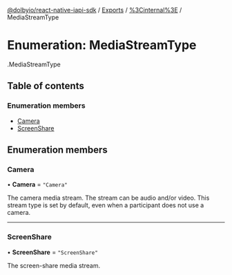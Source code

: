 [@dolbyio/react-native-iapi-sdk](../README.md) / [Exports](../modules.md) / [%3Cinternal%3E](../modules/_internal_.md) / MediaStreamType

# Enumeration: MediaStreamType

[<internal>](../modules/_internal_.md).MediaStreamType

## Table of contents

### Enumeration members

- [Camera](_internal_.MediaStreamType.md#camera)
- [ScreenShare](_internal_.MediaStreamType.md#screenshare)

## Enumeration members

### Camera

• **Camera** = `"Camera"`

The camera media stream. The stream can be audio and/or video. This stream type is set by default, even when a participant does not use a camera.

___

### ScreenShare

• **ScreenShare** = `"ScreenShare"`

The screen-share media stream.
